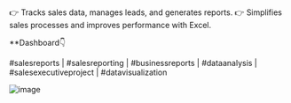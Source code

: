 👉 Tracks sales data, manages leads, and generates reports.
👉 Simplifies sales processes and improves performance with Excel.


**Dashboard👇

#salesreports |  #salesreporting | #businessreports | #dataanalysis  | #salesexecutiveproject | #datavisualization

![image](https://github.com/user-attachments/assets/f7f69fc9-cb1e-4029-87e5-0960ba2d4b6e)
